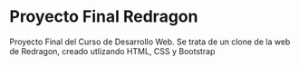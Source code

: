 # Proyecto Final Redragon
Proyecto Final del Curso de Desarrollo Web.
Se trata de un clone de la web de Redragon, creado utlizando HTML, CSS y Bootstrap
